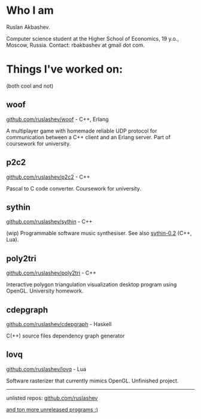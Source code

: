 # Who I am

Ruslan Akbashev.

Computer science student at the Higher School of Economics, 19 y.o., Moscow, Russia. Contact: rbakbashev at gmail dot com.

# Things I've worked on:

(both cool and not)

## woof
[github.com/ruslashev/woof](https://github.com/ruslashev/woof) - C++, Erlang

A multiplayer game with homemade reliable UDP protocol for communication between a C++ client and an Erlang server. Part of coursework for university.

## p2c2
[github.com/ruslashev/p2c2](https://github.com/ruslashev/p2c2) - C++

Pascal to C code converter. Coursework for university.

## sythin
[github.com/ruslashev/sythin](https://github.com/ruslashev/sythin) - C++

(wip) Programmable software music synthesiser. See also [sythin-0.2](https://github.com/ruslashev/sythin-0.2) (C++, Lua).

## poly2tri
[github.com/ruslashev/poly2tri](https://github.com/ruslashev/poly2tri) - C++

Interactive polygon triangulation visualization desktop program using OpenGL. University homework.

## cdepgraph
[github.com/ruslashev/cdepgraph](https://github.com/ruslashev/cdepgraph) - Haskell

C(++) source files dependency graph generator 

## lovq
[github.com/ruslashev/lovq](https://github.com/ruslashev/lovq) - Lua

Software rasterizer that currently mimics OpenGL. Unfinished project.

---

unlisted repos: [github.com/ruslashev](https://github.com/ruslashev)

[and ton more unreleased programs :)](https://gist.github.com/ruslashev/d9a9f22e2bb6c39c67f8d0628ddf79e0)

